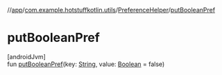 //[app](../../../index.md)/[com.example.hotstuffkotlin.utils](../index.md)/[PreferenceHelper](index.md)/[putBooleanPref](put-boolean-pref.md)

# putBooleanPref

[androidJvm]\
fun [putBooleanPref](put-boolean-pref.md)(key: [String](https://kotlinlang.org/api/latest/jvm/stdlib/kotlin/-string/index.html), value: [Boolean](https://kotlinlang.org/api/latest/jvm/stdlib/kotlin/-boolean/index.html) = false)
